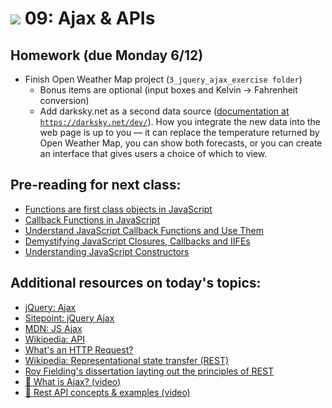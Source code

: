 # ![](https://ga-dash.s3.amazonaws.com/production/assets/logo-9f88ae6c9c3871690e33280fcf557f33.png) 09: Ajax & APIs

## Homework (due Monday 6/12)

- Finish Open Weather Map project (`3_jquery_ajax_exercise folder`)
    - Bonus items are optional (input boxes and Kelvin -> Fahrenheit conversion) 
    - Add darksky.net as a second data source ([documentation at `https://darksky.net/dev/`](https://darksky.net/dev/)). How you integrate the new data into the web page is up to you — it can replace the temperature returned by Open Weather Map, you can show both forecasts, or you can create an interface that gives users a choice of which to view.

## Pre-reading for next class:

* [Functions are first class objects in JavaScript](http://helephant.com/2008/08/19/functions-are-first-class-objects-in-javascript/)
* [Callback Functions in JavaScript](https://www.impressivewebs.com/callback-functions-javascript/)
* [Understand JavaScript Callback Functions and Use Them](http://javascriptissexy.com/understand-javascript-callback-functions-and-use-them/)
* [Demystifying JavaScript Closures, Callbacks and IIFEs](https://www.sitepoint.com/demystifying-javascript-closures-callbacks-iifes/)
* [Understanding JavaScript Constructors](https://css-tricks.com/understanding-javascript-constructors/)

## Additional resources on today's topics:

- [jQuery: Ajax][1]
- [Sitepoint: jQuery Ajax][2]
- [MDN: JS Ajax][3]
- [Wikipedia: API][4]
- [What's an HTTP Request?][5]
- [Wikipedia: Representational state transfer (REST)][6]
- [Roy Fielding's dissertation layting out the principles of REST](http://www.ics.uci.edu/~fielding/pubs/dissertation/top.htm)
- [&#127909; What is Ajax? (video)](https://www.youtube.com/watch?v=3l13qGLTgNw)
- [&#127909; Rest API concepts & examples (video)](https://www.youtube.com/watch?v=7YcW25PHnAA)


[1]: https://learn.jquery.com/ajax/
[2]: http://www.sitepoint.com/use-jquerys-ajax-function/
[3]: https://developer.mozilla.org/en-US/docs/AJAX/Getting_Started
[4]: https://en.wikipedia.org/wiki/Application_programming_interface
[5]: http://rve.org.uk/dumprequest
[6]: https://en.wikipedia.org/wiki/Representational_state_transfer

